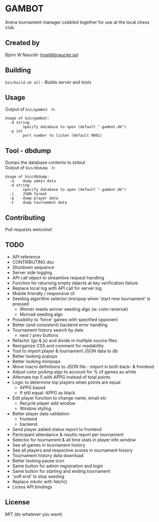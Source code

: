 
# GAMBOT
Arena tournament manager cobbled together for use at the local chess club.

## Created by
Björn W Nauclér (mail@bnaucler.se)

## Building
`bin/build.sh all` - Builds server and tools

## Usage
Output of `bin/gambot -h`:  
```
Usage of bin/gambot:
  -d string
    	specify database to open (default ".gambot.db")
  -p int
    	port number to listen (default 9001)
```

## Tool - dbdump
Dumps the database contents to stdout  
Output of `bin/dbdump -h`:  
```
Usage of bin/dbdump:
  -a	dump admin data
  -d string
    	specify database to open (default ".gambot.db")
  -j	JSON format
  -p	dump player data
  -t	dump tournament data
```

## Contributing
Pull requests welcome!

## TODO
* API reference
* CONTRIBUTING doc
* Shutdown sequence
* Server side logging
* API call object to streamline request handling
* Function for returning empty objects at key verification failure
* Replace local log with API call for server log
* Mobile friendly / responsive UI
* Seeding algorithm selector (minipop when 'start new tournament' is pressed
    - Winner meets winner seeding algo (w. color reversal)
    - Monrad seeding algo
* Possibility to 'force' games with specified opponent
* Better (and consistent) backend error handling
* Tournament history search by date
    - next / prev buttons
* Refactor (go & js) and divide in multiple source files
* Reorganize CSS and comment for readability
* Tool to import player & tournament JSON data to db
* Better looking popups
* Better looking minipops
* Move macro definitions to JSON file - import in both back- & frontend
* Adjust color picking algo to account for % of games as white
* Alternate top 5 with APPG instead of total points
* Logic to determine top players when points are equal
    - APPG based
    - If still equal: APPG as black
* Edit player function to change name, email etc
    - Recycle player add window
    - Window styling
* Better player data validation
    - frontend
    - backend
* Send player added status report to frontend
* Participant attendance & results report per tournament
* Selector for tournament & all time stats in player info window
* See all games in tournament history
* See all players and respective scores in tournament history
* Tournament history data download
* Better looking pause icon
* Same button for admin registration and login
* Same button for starting and ending tournament
* 'soft end' to stop seeding
* Replace mkxhr with fetch()
* Licess API bindings

## License
MIT (do whatever you want)
